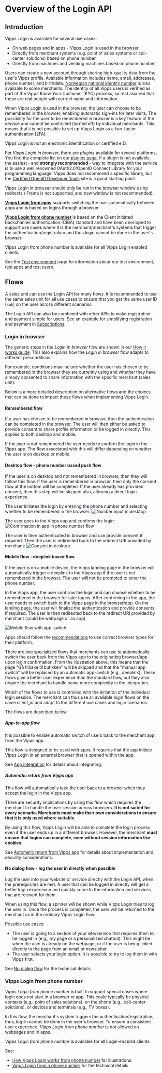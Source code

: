 <!-- START_METADATA
---
title: Overview of the Login API
sidebar_label: Overview
sidebar_position: 10
description: Vipps Login is available for several use cases.
pagination_next: null
pagination_prev: null
---
END_METADATA -->

# Overview of the Login API

## Introduction

Vipps Login is available for several use cases:

* On web pages and in apps - Vipps Login is used in the browser
* Directly from merchant systems (e.g. point of sales systems or call-center solutions) based on phone number
* Directly from machines and vending machines based on phone number

Users can create a new account through sharing high-quality data from the user’s Vipps profile. Available information includes name, email, addresses, phone number, and birthdate. [Norwegian national identity number](../vipps-login-api-faq.md#who-can-get-access-to-nin-and-how) is also available to some merchants.  The identity of all Vipps users is verified as part of the Vipps Know Your Customer (KYC) process, so rest assured that these are real people with correct name and information.

When Vipps Login is used in the browser, the user can choose to be remembered in the browser, enabling automatic sign-ins for later visits. The possibility for the user to be remembered in browser is a key feature of the service and cannot be controlled (turned off) by individual merchants. This means that it is not possible to set up Vipps Login as a two-factor authentication (2FA).

Vipps Login is *not* an electronic identification or certified eID.

For *Vipps Login in browser*, there are *plugins* available for several platforms.
You find the complete list on our [plugins page](https://developer.vippsmobilepay.com/docs/plugins).
If a plugin is not available, the easiest - and **strongly recommended** - way to integrate with the service
is to use a well renowned OAuth2.0/OpenID Connect Library for your programming language.
Vipps does not recommend a specific library, but the
[Certified OpenID Developer Tools](https://openid.net/developers/certified/) site is a good starting point.

Vipps Login in browser should only be run in the browser window using redirects (iFrame is not supported, and new window is not recommended).

[**Vipps Login from apps**](#app-to-app-flow) supports switching the user automatically between apps and is based on logins through a browser.

[**Vipps Login from phone number**](#vipps-login-from-phone-number) is based on the Client initiated backchannel authentication (CIBA) standard and have been developed to support use cases where it is the merchant/merchant's systems that trigger the authentication/registration and thus login cannot be done in the user's browser.

Vipps Login from phone number is available for all Vipps Login enabled clients.

See the [Test environment](https://developer.vippsmobilepay.com/docs/vipps-developers/test-environment#vipps-test-apps)
page for information about our test environment, test apps and test users.

## Flows

A sales unit can use the Login API for many flows.
It is recommended to use the same sales unit for all use cases to ensure that you get the same user ID (`sub`) on the user across different scenarios.

The Login API can also be combined with other APIs to make registration and payment simple for users.
See an example for simplifying registration and payment in [Subscriptions](https://developer.vippsmobilepay.com/docs/solutions/recurring-and-login).

### Login in browser

The generic steps in the *Login in browser* flow are shown in our [How it works guide](../how-it-works/README.md). This also explains how the *Login in browser* flow adapts to different preconditions.

For example, conditions may include whether the user has chosen to be remembered in the browser they are currently using and whether they have already consented to share information with the specific merchant (sales unit).

Below is a more detailed description on alternative flows and the choices that can be done to impact these flows when implementing Vipps Login.

#### Remembered flow

If a user has chosen to be remembered in browser, then the authentication can be completed in the browser. The user will then either be asked to provide consent to share profile information or be logged in directly. This applies to both desktop and mobile.

If the user is not remembered the user needs to confirm the login in the Vipps app. The flow associated with this will differ depending on whether the user is on desktop or mobile:

#### Desktop flow - phone number based push flow

If the user is on desktop and not remembered in browser, then they will follow this flow. If the user is remembered in browser, then only the consent flow at the bottom will be completed. If the user already has provided consent, then this step will be skipped also, allowing a direct login experience.

The user initiates the login by entering the phone number and selecting whether to be remembered in the browser:
![Number input in desktop](../images/Number_input_flow_desktop1.png)

The user goes to the Vipps app and confirms the login:
![Confirmation in app in phone number flow](../images/Number_input_flow_app.png)

The user is then authenticated in browser and can provide consent if required. Then the user is redirected back to the redirect URI provided by merchant:
![Consent in desktop](../images/Number_input_flow_desktop2.png )

#### Mobile flow - deeplink based flow

If the user is on a mobile device, the Vipps landing page
in the browser will automatically trigger a deeplink to the Vipps app if the user is not remembered in the browser. The user will not be prompted to enter the phone number.

In the Vipps app, the user confirms the login and can choose whether to be remembered in the browser for later logins. After confirming in the app, the user needs to switch back to the Vipps page in the browser/app. On the landing page, the user will finalize the authentication and provide consents if required. The user is then redirected back to the redirect URI provided by merchant (could be webpage or an app).

![Mobile flow with app-switch](../images/Mobile_flow_with_partial-app_switch.png)

Apps should follow the [recommendations](important-information.md#using-vipps-login-in-native-applications) to use correct browser types for their platform.

There are two specialized flows that merchants can use to automatically switch the user back from the Vipps app to the originating browser/app upon login confirmation. From the illustration above, this means that the page "Gå tilbake til butikken" will be skipped and that the "manual app switch" will be replaced by an automatic app-switch (e.g., deeplink). These flows give a better user experience than the standard flow, but they also require the merchant to handle some more complexity in the integration.

Which of the flows to use is controlled with the initiation of the individual login session. The merchant can thus use all available login flows on the same client_id and adapt to the different use cases and login scenarios.

The flows are described below.

##### App-to-app flow

It is possible to enable automatic switch of users back to the merchant app,
from the Vipps app.

This flow is designed to be used with apps. It requires that the app initiate Vipps Login in an external browser that is opened within the app.

See [App integration](app-integration.md) for details about integrating.

##### Automatic return from Vipps app

This flow will automatically take the user back to a browser when they accept the login in the Vipps app.

There are security implications by using this flow which requires the merchant to handle the user session across browsers.
 **It is not suited for every scenario. Merchants must make their own considerations to ensure that it is only used where suitable**.

By using this flow, Vipps Login will be able to complete the login process even if the user ends up in a different browser. However, the merchant **must ensure that logins can complete, even without session information like cookies.**

See [Automatic return from Vipps app](flows/automatic-return.md) for details about implementation and security considerations.

#### No dialog flow - log the user in directly when possible

Log the user into your website or service directly with the Login API, when the prerequisites are met.
A user that can be logged in directly will get a better login experience and quickly come to the information and services that are relevant for them.

When using this flow, a spinner will be shown while Vipps Login tries to log the user in. Once the process is completed, the user will be returned to the merchant as in the ordinary Vipps Login flow.

Possible use cases:

* The user is going to a section of your site/service that requires them to be logged in (e.g., my page or a personalized chatbot). This might be when the user is already on the webpage, or if the user is being linked directly to the page from an email or newsletter.
* The user selects your login option. It is possible to try to log them in with Vipps first.

See [No dialog flow](flows/no-dialog.md) for the technical details.

### Vipps Login from phone number

*Vipps Login from phone number* is built to support special cases where login does not start in a browser or app. This could typically be physical contexts (e.g., point of sales solutions), on the phone (e.g., call-center solutions), or devices and terminals (e.g., TV boxes).

In this flow, the merchant's system triggers the authentication/registration; thus, log-in cannot be done in the user's browser.
To ensure a consistent user experience, *Vipps Login from phone number* is not allowed on webpages and in apps.

*Vipps Login from phone number* is available for all Login-enabled clients.

See:

* [How Vipps Login works from phone number](../how-it-works/vipps-login-from-phone-number-api-howitworks.md) for illustrations.
* [Vipps Login from a phone number](flows/phone-number-ciba-flows.md) for the technical details.
